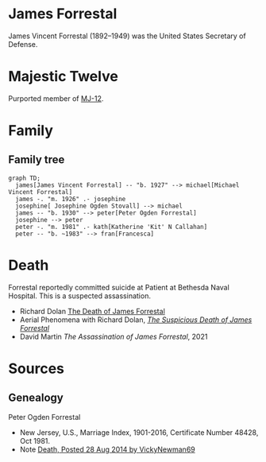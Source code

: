 # James Forrestal

James Vincent Forrestal (1892&ndash;1949) was the  United States Secretary of Defense.

# Majestic Twelve

Purported member of [MJ-12](../organisations/mj12.md).

# Family

## Family tree

```mermaid
graph TD;
  james[James Vincent Forrestal] -- "b. 1927" --> michael[Michael Vincent Forrestal]
  james -. "m. 1926" .- josephine
  josephine[ Josephine Ogden Stovall] --> michael
  james -- "b. 1930" --> peter[Peter Ogden Forrestal]
  josephine --> peter
  peter -. "m. 1981" .- kath[Katherine 'Kit' N Callahan]
  peter -- "b. ~1983" --> fran[Francesca]
```

# Death

Forrestal reportedly committed suicide at Patient at Bethesda Naval Hospital. This is a suspected assassination.

- Richard Dolan [The Death of James Forrestal](https://www.youtube.com/watch?v=mDKPtUc4MJQ)
- Aerial Phenomena with Richard Dolan, [*The Suspicious Death of James Forrestal*](https://www.gaia.com/video/the-suspicious-death-of-james-forrestal)
- David Martin *The Assassination of James Forrestal*, 2021

# Sources

## Genealogy

Peter Ogden Forrestal

- New Jersey, U.S., Marriage Index, 1901-2016, Certificate Number 48428, Oct 1981.
- Note [Death, Posted 28 Aug 2014 by VickyNewman69](https://www.ancestry.com/mediaui-viewer/collection/1030/tree/62126081/person/32264616114/media/042cf328-15ff-4e17-b636-52efdc2a09e3?_phsrc=AHc31&_phstart=successSource)
